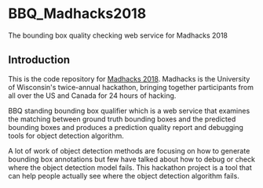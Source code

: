 # BBQ_Madhacks2018
The bounding box quality checking web service for Madhacks 2018

## Introduction

This is the code repository for [Madhacks 2018](https://www.madhacks.io/). Madhacks is the University of Wisconsin's twice-annual hackathon, bringing together participants from all over the US and Canada for 24 hours of hacking.

BBQ standing bounding box qualifier which is a web service that examines the matching between ground truth bounding boxes and the predicted bounding boxes and produces a prediction quality report and debugging tools for object detection algorithm.

A lot of work of object detection methods are focusing on how to generate bounding box annotations but few have talked about how to debug or check where the object detection model fails. This hackathon project is a tool that can help people actually see where the object detection algorithm fails.


